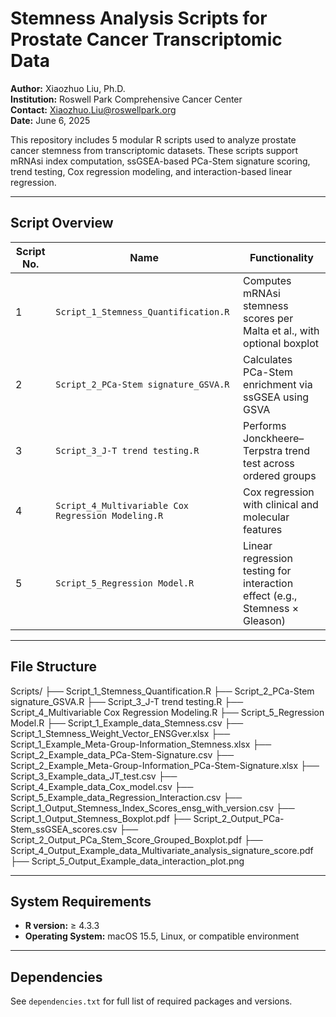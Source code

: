 # Stemness Analysis Scripts for Prostate Cancer Transcriptomic Data

**Author:** Xiaozhuo Liu, Ph.D.  
**Institution:** Roswell Park Comprehensive Cancer Center  
**Contact:** Xiaozhuo.Liu@roswellpark.org  
**Date:** June 6, 2025


This repository includes 5 modular R scripts used to analyze prostate cancer stemness from transcriptomic datasets. These scripts support mRNAsi index computation, ssGSEA-based PCa-Stem signature scoring, trend testing, Cox regression modeling, and interaction-based linear regression.

---

## Script Overview

| Script No. | Name                                               | Functionality                                                               |
|------------|----------------------------------------------------|-----------------------------------------------------------------------------|
| 1          | `Script_1_Stemness_Quantification.R`               | Computes mRNAsi stemness scores per Malta et al., with optional boxplot     |
| 2          | `Script_2_PCa-Stem signature_GSVA.R`               | Calculates PCa-Stem enrichment via ssGSEA using GSVA                        |
| 3          | `Script_3_J-T trend testing.R`                     | Performs Jonckheere–Terpstra trend test across ordered groups               |
| 4          | `Script_4_Multivariable Cox Regression Modeling.R` | Cox regression with clinical and molecular features                         |
| 5          | `Script_5_Regression Model.R`                      | Linear regression testing for interaction effect (e.g., Stemness × Gleason) |

---

## File Structure

Scripts/
├── Script_1_Stemness_Quantification.R
├── Script_2_PCa-Stem signature_GSVA.R
├── Script_3_J-T trend testing.R
├── Script_4_Multivariable Cox Regression Modeling.R
├── Script_5_Regression Model.R
├── Script_1_Example_data_Stemness.csv
├── Script_1_Stemness_Weight_Vector_ENSGver.xlsx
├── Script_1_Example_Meta-Group-Information_Stemness.xlsx
├── Script_2_Example_data_PCa-Stem-Signature.csv
├── Script_2_Example_Meta-Group-Information_PCa-Stem-Signature.xlsx
├── Script_3_Example_data_JT_test.csv
├── Script_4_Example_data_Cox_model.csv
├── Script_5_Example_data_Regression_Interaction.csv
├── Script_1_Output_Stemness_Index_Scores_ensg_with_version.csv
├── Script_1_Output_Stemness_Boxplot.pdf
├── Script_2_Output_PCa-Stem_ssGSEA_scores.csv
├── Script_2_Output_PCa_Stem_Score_Grouped_Boxplot.pdf
├── Script_4_Output_Example_data_Multivariate_analysis_signature_score.pdf
├── Script_5_Output_Example_data_interaction_plot.png

---

## System Requirements

- **R version:** ≥ 4.3.3  
- **Operating System:** macOS 15.5, Linux, or compatible environment

---

## Dependencies

See `dependencies.txt` for full list of required packages and versions.

